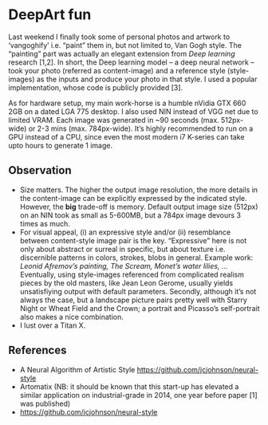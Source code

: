 # DeepArt fun
Last weekend I finally took some of personal photos and artwork to ‘vangoghify’ i.e. “paint” them in, but not limited to, Van Gogh style. The “painting” part was actually an elegant extension from *Deep learning* research [1,2]. In short, the Deep learning model – a deep neural network – took your photo (referred as content-image) and a reference style (style-images) as the inputs and produce your photo in that style. I used a popular implementation, whose code is publicly provided [3]. 

As for hardware setup, my main work-horse is a humble nVidia GTX 660 2GB on a dated LGA 775 desktop. I also used NIN instead of VGG net due to limited VRAM. Each image was generated in ~90 seconds (max. 512px-wide) or 2-3 mins (max. 784px-wide). It’s highly recommended to run on a GPU instead of a CPU, since even the most modern i7 K-series can take upto hours to generate 1 image. 

## Observation
* Size matters. The higher the output image resolution, the more details in the content-image can be explicitly expressed by the indicated style. However, the **big** trade-off is memory. Default output image size (512px) on an NIN took as small as 5-600MB, but a 784px image devours 3 times as much. 
* For visual appeal, (i) an expressive style and/or (ii) resemblance between content-style image pair is the key. “Expressive” here is not only about abstract or surreal in specific, but about texture i.e. discernible patterns in colors, strokes, blobs in general. Example work: *Leonid Afremov’s painting, The Scream, Monet’s water lilies, …* Eventually, using style-images referenced from complicated realism pieces by the old masters, like Jean Leon Gerome, usually  yields unsatisfiying output with default parameters. Secondly, although it’s not always the case, but a landscape picture pairs pretty well with Starry Night or Wheat Field and the Crown; a portrait and Picasso’s self-portrait also makes a nice combination. 
* I lust over a Titan X.

## References
* A Neural Algorithm of Artistic Style https://github.com/jcjohnson/neural-style 
* Artomatix (NB: it should be known that this start-up has elevated a similar application on industrial-grade in 2014, one year before paper [1] was published)
* https://github.com/jcjohnson/neural-style

